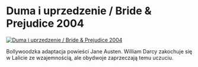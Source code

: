 Duma i uprzedzenie / Bride & Prejudice 2004 
=============
[![Duma i uprzedzenie / Bride & Prejudice 2004 ](http://vidos.pl/images/player.gif)](http://vidos.pl/duma-i-uprzedzenie-bride-prejudice-2004)

 Bollywoodzka adaptacja powieści Jane Austen. William Darcy zakochuje się w Lalicie ze wzajemnością, ale obydwoje zaprzeczają temu uczuciu.
